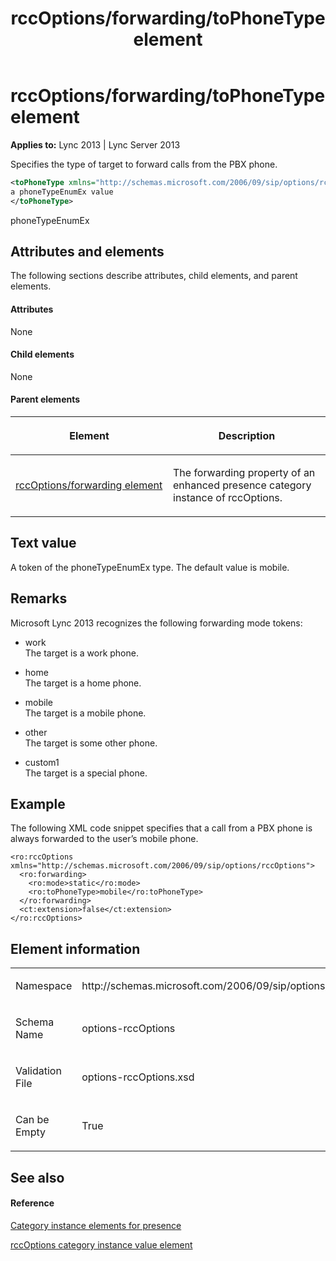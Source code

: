 ﻿---
title: rccOptions/forwarding/toPhoneType element
TOCTitle: rccOptions/forwarding/toPhoneType element
ms:assetid: a60849ad-a754-4186-85c4-8030ea073c13
ms:mtpsurl: https://msdn.microsoft.com/en-us/library/Dn438956(v=office.15)
ms:contentKeyID: 57093976
ms.date: 07/24/2014
mtps_version: v=office.15
dev_langs:
- xml
---

# rccOptions/forwarding/toPhoneType element


**Applies to:** Lync 2013 | Lync Server 2013

Specifies the type of target to forward calls from the PBX phone.

``` xml
<toPhoneType xmlns="http://schemas.microsoft.com/2006/09/sip/options/rccOptions">
a phoneTypeEnumEx value
</toPhoneType>
```

phoneTypeEnumEx

## Attributes and elements

The following sections describe attributes, child elements, and parent elements.

#### Attributes

None

#### Child elements

None

#### Parent elements

<table>
<colgroup>
<col style="width: 50%" />
<col style="width: 50%" />
</colgroup>
<thead>
<tr class="header">
<th><p>Element</p></th>
<th><p>Description</p></th>
</tr>
</thead>
<tbody>
<tr class="odd">
<td><p><a href="rccoptions-forwarding-element.md">rccOptions/forwarding element</a></p></td>
<td><p>The forwarding property of an enhanced presence category instance of rccOptions.</p></td>
</tr>
</tbody>
</table>


## Text value

A token of the phoneTypeEnumEx type. The default value is mobile.

## Remarks

Microsoft Lync 2013 recognizes the following forwarding mode tokens:

  - work  
    The target is a work phone.

  - home  
    The target is a home phone.

  - mobile  
    The target is a mobile phone.

  - other  
    The target is some other phone.

  - custom1  
    The target is a special phone.

## Example

The following XML code snippet specifies that a call from a PBX phone is always forwarded to the user’s mobile phone.

    <ro:rccOptions xmlns="http://schemas.microsoft.com/2006/09/sip/options/rccOptions">
      <ro:forwarding>
        <ro:mode>static</ro:mode>
        <ro:toPhoneType>mobile</ro:toPhoneType>
      </ro:forwarding>
      <ct:extension>false</ct:extension>
    </ro:rccOptions>

## Element information

<table>
<colgroup>
<col style="width: 50%" />
<col style="width: 50%" />
</colgroup>
<tbody>
<tr class="odd">
<td><p>Namespace</p></td>
<td><p>http://schemas.microsoft.com/2006/09/sip/options/rccOptions</p></td>
</tr>
<tr class="even">
<td><p>Schema Name</p></td>
<td><p>options-rccOptions</p></td>
</tr>
<tr class="odd">
<td><p>Validation File</p></td>
<td><p>options-rccOptions.xsd</p></td>
</tr>
<tr class="even">
<td><p>Can be Empty</p></td>
<td><p>True</p></td>
</tr>
</tbody>
</table>


## See also

#### Reference

[Category instance elements for presence](category-instance-elements-for-presence.md)

[rccOptions category instance value element](rccoptions-category-instance-value-element.md)

